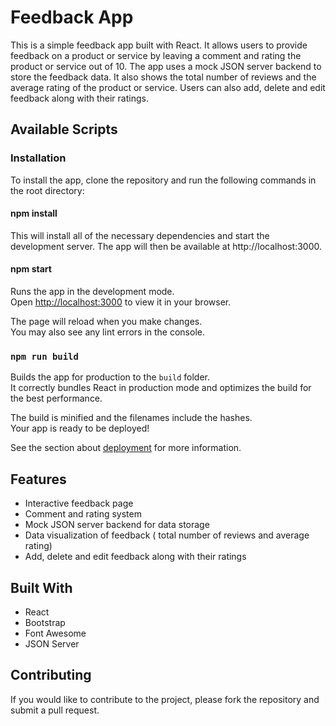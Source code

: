 # Feedback App

This is a simple feedback app built with React. It allows users to provide feedback on a product or service by leaving a comment and rating the product or service out of 10. The app uses a mock JSON server backend to store the feedback data. It also shows the total number of reviews and the average rating of the product or service. Users can also add, delete and edit feedback along with their ratings.

## Available Scripts

### Installation

To install the app, clone the repository and run the following commands in the root directory:

#### npm install

This will install all of the necessary dependencies and start the development server. The app will then be available at http://localhost:3000.

#### npm start

Runs the app in the development mode.\
Open [http://localhost:3000](http://localhost:3000) to view it in your browser.

The page will reload when you make changes.\
You may also see any lint errors in the console.

### `npm run build`

Builds the app for production to the `build` folder.\
It correctly bundles React in production mode and optimizes the build for the best performance.

The build is minified and the filenames include the hashes.\
Your app is ready to be deployed!

See the section about [deployment](https://facebook.github.io/create-react-app/docs/deployment) for more information.

## Features
* Interactive feedback page
* Comment and rating system
* Mock JSON server backend for data storage
* Data visualization of feedback ( total number of reviews and average rating)
* Add, delete and edit feedback along with their ratings

## Built With
* React
* Bootstrap
* Font Awesome
* JSON Server

## Contributing

If you would like to contribute to the project, please fork the repository and submit a pull request.
